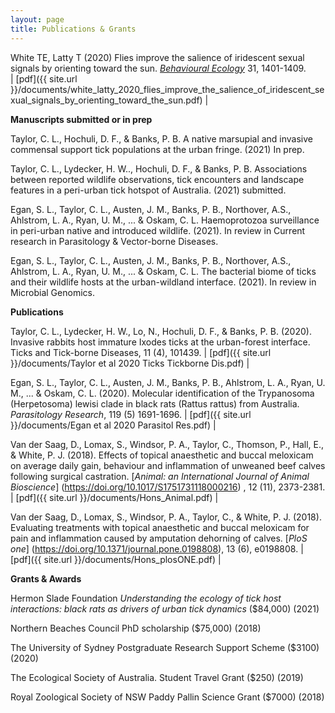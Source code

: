 ```yaml
---
layout: page
title: Publications & Grants
---
```


White TE, Latty T (2020) Flies improve the salience of iridescent sexual signals by orienting toward the sun. [_Behavioural Ecology_](https://doi.org/10.1093/beheco/araa098) 31, 1401-1409.  
| [pdf]({{ site.url }}/documents/white_latty_2020_flies_improve_the_salience_of_iridescent_sexual_signals_by_orienting_toward_the_sun.pdf) |


**Manuscripts submitted or in prep**

Taylor, C. L., Hochuli, D. F., & Banks, P. B. A native marsupial and invasive commensal support tick populations at the urban fringe. (2021) In prep.

Taylor, C. L., Lydecker, H. W.., Hochuli, D. F., & Banks, P. B. Associations between reported wildlife observations, tick encounters and landscape features in a peri-urban tick hotspot of Australia. (2021) submitted.

Egan, S. L., Taylor, C. L., Austen, J. M., Banks, P. B., Northover, A.S., Ahlstrom, L. A., Ryan, U. M., ... & Oskam, C. L. Haemoprotozoa surveillance in peri-urban native and introduced wildlife. (2021). In review in Current research in Parasitology & Vector-borne Diseases.

Egan, S. L., Taylor, C. L., Austen, J. M., Banks, P. B., Northover, A.S., Ahlstrom, L. A., Ryan, U. M., ... & Oskam, C. L. The bacterial biome of ticks and their wildlife hosts at the urban-wildland interface. (2021). In review in Microbial Genomics.


**Publications**

Taylor, C. L., Lydecker, H. W., Lo, N., Hochuli, D. F., & Banks, P. B. (2020). Invasive rabbits host immature Ixodes ticks at the urban-forest interface. Ticks and Tick-borne Diseases, 11 (4), 101439. | [pdf]({{ site.url }}/documents/Taylor et al 2020 Ticks Tickborne Dis.pdf) |

Egan, S. L., Taylor, C. L., Austen, J. M., Banks, P. B., Ahlstrom, L. A., Ryan, U. M., ... & Oskam, C. L. (2020). Molecular identification of the Trypanosoma (Herpetosoma) lewisi clade in black rats (Rattus rattus) from Australia. _Parasitology Research_, 119 (5) 1691-1696. | [pdf]({{ site.url }}/documents/Egan et al 2020 Parasitol Res.pdf) |

Van der Saag, D., Lomax, S., Windsor, P. A., Taylor, C., Thomson, P., Hall, E., & White, P. J. (2018). Effects of topical anaesthetic and buccal meloxicam on average daily gain, behaviour and inflammation of unweaned beef calves following surgical castration. [_Animal: an International Journal of Animal Bioscience_] (https://doi.org/10.1017/S1751731118000216) , 12 (11), 2373-2381. | [pdf]({{ site.url }}/documents/Hons_Animal.pdf) |

Van der Saag, D., Lomax, S., Windsor, P. A., Taylor, C., & White, P. J. (2018). Evaluating treatments with topical anaesthetic and buccal meloxicam for pain and inflammation caused by amputation dehorning of calves. [_PloS one_] (https://doi.org/10.1371/journal.pone.0198808), 13 (6), e0198808. | [pdf]({{ site.url }}/documents/Hons_plosONE.pdf) |

**Grants & Awards**

Hermon Slade Foundation
_Understanding the ecology of tick host interactions: black rats as drivers of urban tick dynamics_ ($84,000) (2021) 

Northern Beaches Council PhD scholarship ($75,000) (2018)   

The University of Sydney Postgraduate Research Support Scheme ($3100) (2020)

The Ecological Society of Australia. Student Travel Grant ($250) (2019)   

Royal Zoological Society of NSW Paddy Pallin Science Grant ($7000) (2018)


